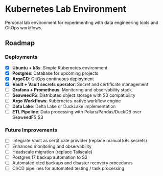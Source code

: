 # Kubernetes Lab Environment

Personal lab environment for experimenting with data engineering tools and GitOps workflows.

## Roadmap

### Deployments

- [x] **Ubuntu + k3s**: Simple Kubernetes environment
- [x] **Postgres**: Database for upcoming projects
- [x] **ArgoCD**: GitOps continuous deployment
- [x] **Vault + Vault secrets operator**: Secret and certificate management
- [ ] **Grafana + Prometheus**: Monitoring and observability stack
- [ ] **SeaweedFS**: Distributed object storage with S3 compatibility
- [ ] **Argo Workflows**: Kubernetes-native workflow engine
- [ ] **Data Lake**: Delta Lake or DuckLake implementation
- [ ] **ETL Pipeline**: Data processing with Polars/Pandas/DuckDB over SeaweedFS S3

### Future Improvements

- [ ] Integrate Vault as certificate provider (replace manual k8s secrets)
- [ ] Enhanced monitoring and observability
- [ ] Headscale migration (replace Tailscale)
- [ ] Postgres 17 backup automation to S3
- [ ] Automated etcd backups and disaster recovery procedures
- [ ] CI/CD pipelines for automated testing / task processing
